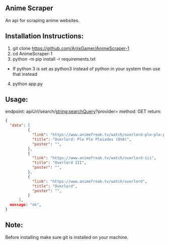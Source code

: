 ## Anime Scraper
An api for scraping anime websites.

## Installation Instructions:
1) git clone https://github.com/ArjixGamer/AnimeScraper-1
2) cd AnimeScraper-1
3) python -m pip install -r requirements.txt  
* If python 3 is set as python3 instead of python in your system then use that instead
4) python app.py

## Usage:
endpoint: apiUrl/search/<string:searchQuery>?provider=<providerName>
method:   GET
return:

```json
{
  "data": [
          {
            "link": "https://www.animefreak.tv/watch/overlord-ple-ple-pleiades-ova",
            "title": "Overlord: Ple Ple Pleiades (OVA)",
            "poster": "",
          },
          {
            "link": "https://www.animefreak.tv/watch/overlord-iii",
            "title": "Overlord III",
            "poster": "",
          },
          {
            "link": "https://www.animefreak.tv/watch/overlord",
            "title": "Overlord",
            "poster": "",
          }
      ],
  message: "ok",
}
```

## Note:
Before installing make sure git is installed on your machine.
